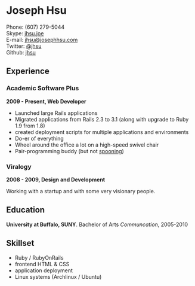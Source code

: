 # Joseph Hsu

Phone: (607) 279-5044  
Skype: [jhsu.joe](callto://jhsu.joe)  
E-mail: [jhsu@josephhsu.com](mailto:jhsu@josephhsu.com)  
Twitter: [@jhsu](http://twitter.com/jhsu)  
Github: [jhsu](http://github.com/jhsu)  

## Experience

### Academic Software Plus
**2009 - Present, Web Developer**

* Launched large Rails applications
* Migrated applications from Rails 2.3 to 3.1 (along with upgrade to Ruby 1.9 from 1.8)
* created deployment scripts for multiple applications and environments
* Do-er of everything
* Wheel around the office a lot on a high-speed swivel chair
* Pair-programming buddy (but not [spooning](https://bitbucket.org/spooning/))

### Viralogy
**2008 - 2009, Design and Development**

Working with a startup and with some very visionary people. 


## Education

**University at Buffalo, SUNY**. Bachelor of Arts _Communcation_, 2005-2010

## Skillset

* Ruby / RubyOnRails
* frontend HTML & CSS
* application deployment
* Linux systems (Archlinux / Ubuntu)

